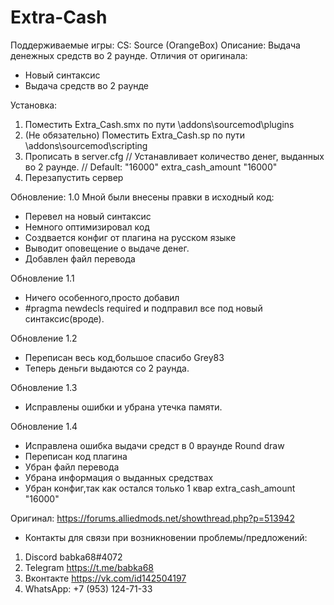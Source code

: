 # Extra-Cash
Поддерживаемые игры: CS: Source (OrangeBox)
Описание: Выдача денежных средств во 2 раунде.
Отличия от оригинала:
- Новый синтаксис
- Выдача средств во 2 раунде

Установка:
1) Поместить Extra_Cash.smx по пути \addons\sourcemod\plugins
2) (Не обязательно) Поместить Extra_Cash.sp по пути \addons\sourcemod\scripting
3) Прописать в server.cfg
// Устанавливает количество денег, выданных во 2 раунде.
// Default: "16000"
extra_cash_amount "16000"
4) Перезапустить сервер

Обновление: 1.0
Мной были внесены правки в исходный код:
- Перевел на новый синтаксис
- Немного оптимизировал код
- Создвается конфиг от плагина на русском языке
- Выводит оповещение о выдаче денег.
- Добавлен файл перевода

Обновление 1.1 
- Ничего особенного,просто добавил 
- #pragma newdecls required и подправил все под новый синтаксис(вроде).

Обновление 1.2
- Переписан весь код,большое спасибо Grey83
- Теперь деньги выдаются со 2 раунда.

Обновление 1.3
- Исправлены ошибки и убрана утечка памяти.

Обновление 1.4
- Исправлена ошибка выдачи средст в 0 враунде Round draw
- Переписан код плагина 
- Убран файл перевода
- Убрана информация о выданных средствах 
- Убран конфиг,так как остался только 1 квар extra_cash_amount "16000"

Оригинал: https://forums.alliedmods.net/showthread.php?p=513942

- Контакты для связи при возникновении проблемы/предложений:

1. Discord babka68#4072
2. Telegram https://t.me/babka68
3. Вконтакте https://vk.com/id142504197
4. WhatsApp: +7 (953) 124-71-33

